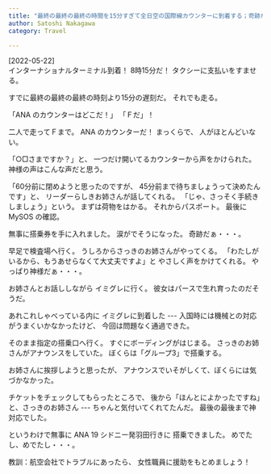 ```yaml
---
title: "最終の最終の最終の時間を15分すぎて全日空の国際線カウンターに到着する；奇跡がおきた；ANA のお姉さんの神対応で無事に国際線に搭乗できました"
author: Satoshi Nakagawa
category: Travel

---
```


[2022-05-22]  
 インターナショナルターミナル到着！
8時15分だ！
タクシーに支払いをすませる。

すでに最終の最終の最終の時刻より15分の遅刻だ。
それでも走る。

 「ANA のカウンターはどこだ！」
「Ｆだ」！

 二人で走ってＦまで。
ANA のカウンターだ！
まっくらで、
人がほとんどいない。

 「○□さまですか？」と、
一つだけ開いてるカウンターから声をかけられた。
神様の声はこんな声だと思う。

「60分前に閉めようと思ったのですが、
45分前まで待ちましょうって決めたんです」と、
リーダーらしきお姉さんが話してくれる。
「じゃ、さっそく手続きしましょう」という。
まずは荷物をはかる。
それからパスポート。
最後に MySOS の確認。

 無事に搭乗券を手に入れました。
涙がでそうになった。
奇跡だぁ・・・。

 早足で検査場へ行く。
うしろからさっきのお姉さんがやってくる。
「わたしがいるから、もうあせらなくて大丈夫ですよ」と
やさしく声をかけてくれる。
やっぱり神様だぁ・・・。

 お姉さんとお話ししながら
イミグレに行く。
彼女はパースで生れ育ったのだそうだ。

あれこれしゃべっている内に
イミグレに到着した ---
入国時には機械との対応がうまくいかなかったけど、
今回は問題なく通過できた。

 そのまま指定の搭乗口へ行く。
すぐにボーディングがはじまる。
さっきのお姉さんがアナウンスをしていた。
ぼくらは「グループ3」で搭乗する。

 お姉さんに挨拶しようと思ったが、
アナウンスでいそがしくて、ぼくらには気づかなかった。

 チケットをチェックしてもらったところで、
後から「ほんとによかったですね」と、さっきのお姉さん ---
ちゃんと気付いてくれてたんだ。
最後の最後まで神対応でした。

 というわけで無事に ANA 19 シドニー発羽田行きに
搭乗できました。
めでたし、めでたし・・・。

 教訓：航空会社でトラブルにあったら、
女性職員に援助をもとめましょう！

